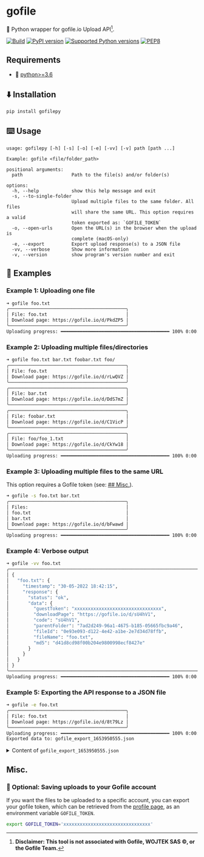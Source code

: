 # gofile

🚀 Python wrapper for gofile.io Upload API[^1].

[![Build](https://github.com/Alyetama/gofile/actions/workflows/poetry-build.yml/badge.svg)](https://github.com/Alyetama/gofile/actions/workflows/poetry-build.yml) [![PyPI version](https://badge.fury.io/py/gofilepy.svg)](https://pypi.org/project/gofilepy/0.2.1) [![Supported Python versions](https://img.shields.io/badge/Python-%3E=3.6-blue.svg)](https://www.python.org/downloads/) [![PEP8](https://img.shields.io/badge/Code%20style-PEP%208-orange.svg)](https://www.python.org/dev/peps/pep-0008/) 


## Requirements
- 🐍 [python>=3.6](https://www.python.org/downloads/)


## ⬇️ Installation

```sh
pip install gofilepy
```


## ⌨️ Usage

```
usage: gofilepy [-h] [-s] [-o] [-e] [-vv] [-v] path [path ...]

Example: gofile <file/folder_path>

positional arguments:
  path                  Path to the file(s) and/or folder(s)

options:
  -h, --help            show this help message and exit
  -s, --to-single-folder
                        Upload multiple files to the same folder. All files
                        will share the same URL. This option requires a valid
                        token exported as: `GOFILE_TOKEN`
  -o, --open-urls       Open the URL(s) in the browser when the upload is
                        complete (macOS-only)
  -e, --export          Export upload response(s) to a JSON file
  -vv, --verbose        Show more information
  -v, --version         show program's version number and exit
```

## 📕 Examples

### Example 1: Uploading one file

```sh
➜ gofile foo.txt
╭───────────────────────────────────────────╮
│ File: foo.txt                             │
│ Download page: https://gofile.io/d/PkdZP5 │
╰───────────────────────────────────────────╯
Uploading progress: ━━━━━━━━━━━━━━━━━━━━━━━━━━━━━━━━━━━━━━━━ 100% 0:00:00
```

### Example 2: Uploading multiple files/directories

```bash
➜ gofile foo.txt bar.txt foobar.txt foo/
╭───────────────────────────────────────────╮
│ File: foo.txt                             │
│ Download page: https://gofile.io/d/rLwQVZ │
╰───────────────────────────────────────────╯
╭───────────────────────────────────────────╮
│ File: bar.txt                             │
│ Download page: https://gofile.io/d/DdS7mZ │
╰───────────────────────────────────────────╯
╭───────────────────────────────────────────╮
│ File: foobar.txt                          │
│ Download page: https://gofile.io/d/C1VicP │
╰───────────────────────────────────────────╯
╭───────────────────────────────────────────╮
│ File: foo/foo_1.txt                       │
│ Download page: https://gofile.io/d/CkYw18 │
╰───────────────────────────────────────────╯
Uploading progress: ━━━━━━━━━━━━━━━━━━━━━━━━━━━━━━━━━━━━━━━━ 100% 0:00:00
```

### Example 3: Uploading multiple files to the same URL

This option requires a Gofile token (see: [## Misc.](#misc)).

```bash
➜ gofile -s foo.txt bar.txt
╭───────────────────────────────────────────╮
│ Files:                                    │
│ foo.txt                                   │
│ bar.txt                                   │
│ Download page: https://gofile.io/d/bFwawd │
╰───────────────────────────────────────────╯
Uploading progress: ━━━━━━━━━━━━━━━━━━━━━━━━━━━━━━━━━━━━━━━━ 100% 0:00:00
```

### Example 4: Verbose output

```sh
➜ gofile -vv foo.txt
╭──────────────────────────────────────────────────────────────────────────────╮
│ {                                                                            │
│   "foo.txt": {                                                               │
│     "timestamp": "30-05-2022 18:42:15",                                      │
│     "response": {                                                            │
│       "status": "ok",                                                        │
│       "data": {                                                              │
│         "guestToken": "xxxxxxxxxxxxxxxxxxxxxxxxxxxxxxxx",                    │
│         "downloadPage": "https://gofile.io/d/sU4hV1",                        │
│         "code": "sU4hV1",                                                    │
│         "parentFolder": "7ad2d249-96a1-4675-b185-05665fbc9a46",              │
│         "fileId": "0e93e093-d122-4e42-a1be-2e7d34d78ffb",                    │
│         "fileName": "foo.txt",                                               │
│         "md5": "d41d8cd98f00b204e9800998ecf8427e"                            │
│       }                                                                      │
│     }                                                                        │
│   }                                                                          │
│ }                                                                            │
╰──────────────────────────────────────────────────────────────────────────────╯
Uploading progress: ━━━━━━━━━━━━━━━━━━━━━━━━━━━━━━━━━━━━━━━━ 100% 0:00:00
```

### Example 5: Exporting the API response to a JSON file

```sh
➜ gofile -e foo.txt
╭───────────────────────────────────────────╮
│ File: foo.txt                             │
│ Download page: https://gofile.io/d/8t79Lz │
╰───────────────────────────────────────────╯
Uploading progress: ━━━━━━━━━━━━━━━━━━━━━━━━━━━━━━━━━━━━━━━━ 100% 0:00:00
Exported data to: gofile_export_1653950555.json
```

<details>
  <summary>Content of <code>gofile_export_1653950555.json</code></summary>
  
```json
[
    {
        "foo.txt": {
            "timestamp": "30-05-2022 18:42:35",
            "response": {
                "status": "ok",
                "data": {
                    "guestToken": "xxxxxxxxxxxxxxxxxxxxxxxxxxxxxxxx",
                    "downloadPage": "https://gofile.io/d/8t79Lz",
                    "code": "8t79Lz",
                    "parentFolder": "05xd4cb-8965-417f-ae34-a116et99b798",
                    "fileId": "d1fc3a97-8xe3-486a-bc0d-edb1rb103040",
                    "fileName": "foo.txt",
                    "md5": "d41d8cd99f00b204e9810998ecf8427e"
                }
            }
        }
    }
]
```
</details>

## Misc.

### 🔑 Optional: Saving uploads to your Gofile account

If you want the files to be uploaded to a specific account, you can export your gofile token, which can be retrieved from the [profile page](https://gofile.io/myProfile), as an environment variable `GOFILE_TOKEN`.

```sh
export GOFILE_TOKEN='xxxxxxxxxxxxxxxxxxxxxxxxxxxxxxxx'
```


[^1]: **Disclaimer: This tool is not associated with Gofile, WOJTEK SAS ©, or the Gofile Team.**
